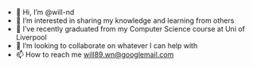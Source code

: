 - 👋 Hi, I’m @will-nd
- 👀 I’m interested in sharing my knowledge and learning from others
- 🌱 I’ve recently graduated from my Computer Science course at Uni of Liverpool
- 💞️ I’m looking to collaborate on whatever I can help with
- 📫 How to reach me will89.wn@googlemail.com
